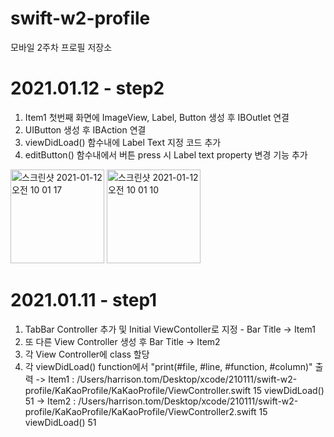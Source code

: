 # swift-w2-profile
모바일 2주차 프로필 저장소

# 2021.01.12 - step2
1. Item1 첫번째 화면에 ImageView, Label, Button 생성 후 IBOutlet 연결
2. UIButton 생성 후 IBAction 연결
3. viewDidLoad() 함수내에 Label Text 지정 코드 추가
4. editButton() 함수내에서 버튼 press 시 Label text property 변경 기능 추가

<img width="150" alt="스크린샷 2021-01-12 오전 10 01 17" src="https://user-images.githubusercontent.com/59315024/104262783-9fbd2700-54cb-11eb-9435-9c549dc45441.png">
<img width="150" alt="스크린샷 2021-01-12 오전 10 01 10" src="https://user-images.githubusercontent.com/59315024/104262785-a21f8100-54cb-11eb-892b-17c98fb633dd.png">



# 2021.01.11 - step1
1. TabBar Controller 추가 및 Initial ViewContoller로 지정 - Bar Title -> Item1
2. 또 다른 View Controller 생성 후 Bar Title -> Item2
3. 각 View Controller에 class 할당
4. 각 viewDidLoad() function에서 "print(#file, #line, #function, #column)" 출력
	-> Item1 : /Users/harrison.tom/Desktop/xcode/210111/swift-w2-profile/KaKaoProfile/KaKaoProfile/ViewController.swift 15 viewDidLoad() 51
	-> Item2 : /Users/harrison.tom/Desktop/xcode/210111/swift-w2-profile/KaKaoProfile/KaKaoProfile/ViewController2.swift 15 viewDidLoad() 51

